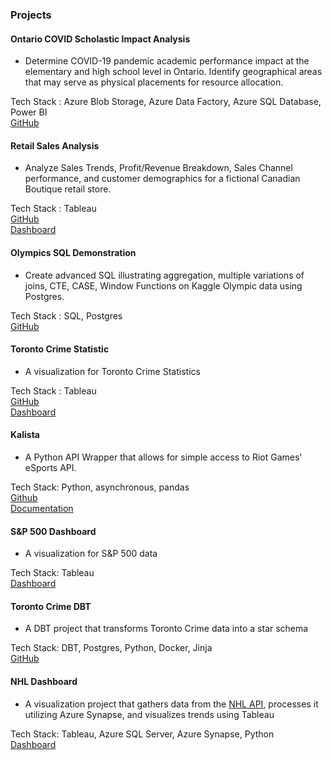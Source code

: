 ### Projects

#### Ontario COVID Scholastic Impact Analysis
- Determine COVID-19 pandemic academic performance impact at the elementary and high school level in Ontario. Identify geographical areas that may serve as physical placements for resource allocation.  

Tech Stack : Azure Blob Storage, Azure Data Factory, Azure SQL Database, Power BI  
[GitHub](https://github.com/problemxl/hedgehog)

#### Retail Sales Analysis
- Analyze Sales Trends, Profit/Revenue Breakdown, Sales Channel performance, and customer demographics for a fictional Canadian Boutique retail store.  

Tech Stack : Tableau  
[GitHub](https://github.com/problemxl/tableau-demo)  
[Dashboard](https://public.tableau.com/views/RetailDashboard_16976095750890/RetailStory)

#### Olympics SQL Demonstration
-  Create advanced SQL illustrating aggregation, multiple variations of joins, CTE, CASE, Window Functions on Kaggle Olympic data using Postgres.  

Tech Stack : SQL, Postgres  
[GitHub](https://github.com/problemxl/olympics-sql)

#### Toronto Crime Statistic
- A visualization for Toronto Crime Statistics  

Tech Stack : Tableau  
[GitHub](https://github.com/problemxl/toronto-crime-dashboard)  
[Dashboard](https://public.tableau.com/app/profile/mark.franciscus/viz/TorontoCrimeStatistics/TorontoCrimeStatistics)

#### Kalista
- A Python API Wrapper that allows for simple access to Riot Games' eSports API.

Tech Stack: Python, asynchronous, pandas  
[Github](https://github.com/problemxl/kalista/)  
[Documentation](https://problemxl.github.io/kalista/)  

#### S&P 500 Dashboard
- A visualization for S&P 500 data

Tech Stack: Tableau  
[Dashboard](https://public.tableau.com/app/profile/mark.franciscus/viz/sp_17008082601810/SP500Metrics)

#### Toronto Crime DBT
- A DBT project that transforms Toronto Crime data into a star schema

Tech Stack: DBT, Postgres, Python, Docker, Jinja  
[GitHub](https://github.com/problemxl/toronto-crime-dbt)

#### NHL Dashboard
- A visualization project that gathers data from the [NHL API](https://gitlab.com/dword4/nhlapi/-/blob/master/stats-api.md), processes it utilizing Azure Synapse, and visualizes trends using Tableau

Tech Stack: Tableau, Azure SQL Server, Azure Synapse, Python  
[Dashboard](https://public.tableau.com/views/NHLStats_17124244466100/Dashboard2?:language=en-US&publish=yes&:sid=&:display_count=n&:origin=viz_share_link)  
